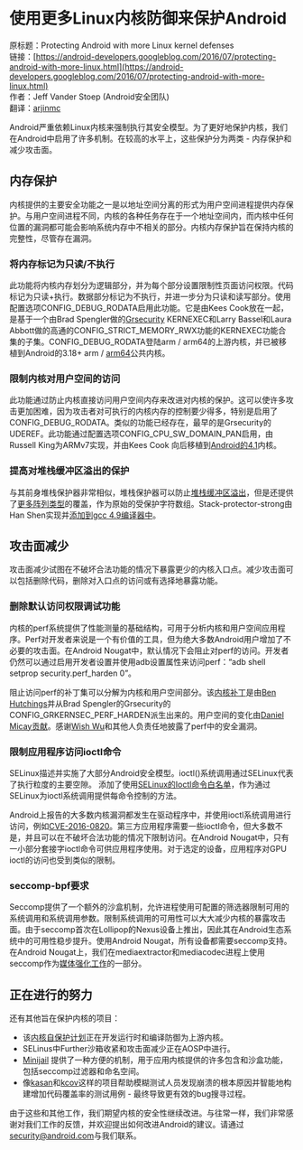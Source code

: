 # 使用更多Linux内核防御来保护Android

原标题：Protecting Android with more Linux kernel defenses  
链接：[https://android-developers.googleblog.com/2016/07/protecting-android-with-more-linux.html](https://android-developers.googleblog.com/2016/07/protecting-android-with-more-linux.html)  
作者：Jeff Vander Stoep (Android安全团队)  
翻译：[arjinmc](https://github.com/arjinmc)  

Android严重依赖Linux内核来强制执行其安全模型。为了更好地保护内核，我们在Android中启用了许多机制。在较高的水平上，这些保护分为两类 - 内存保护和减少攻击面。

## 内存保护

内核提供的主要安全功能之一是以地址空间分离的形式为用户空间进程提供内存保护。与用户空间进程不同，内核的各种任务存在于一个地址空间内，而内核中任何位置的漏洞都可能会影响系统内存中不相关的部分。内核内存保护旨在保持内核的完整性，尽管存在漏洞。

### 将内存标记为只读/不执行

此功能将内核内存划分为逻辑部分，并为每个部分设置限制性页面访问权限。代码标记为只读+执行。数据部分标记为不执行，并进一步分为只读和读写部分。使用配置选项CONFIG_DEBUG_RODATA启用此功能。它是由Kees Cook放在一起，是基于一个由Brad Spengler做的[Grsecurity](https://grsecurity.net/) KERNEXEC和Larry Bassel和Laura Abbott做的高通的CONFIG_STRICT_MEMORY_RWX功能的KERNEXEC功能合集的子集。CONFIG_DEBUG_RODATA登陆arm / arm64的上游内核，并已被移植到Android的3.18+ arm / [arm64](https://android-review.googlesource.com/#/c/174947/)公共内核。

### 限制内核对用户空间的访问

此功能通过防止内核直接访问用户空间内存来改进对内核的保护。这可以使许多攻击更加困难，因为攻击者对可执行的内核内存的控制要少得多，特别是启用了CONFIG_DEBUG_RODATA。类似的功能已经存在，最早的是Grsecurity的UDEREF。此功能通过配置选项CONFIG_CPU_SW_DOMAIN_PAN启用，由Russell King为ARMv7实现，并由Kees Cook 向后移植到[Android的4.1](https://android-review.googlesource.com/#/q/topic:sw_PAN)内核。

### 提高对堆栈缓冲区溢出的保护

与其前身堆栈保护器非常相似，堆栈保护器可以防止[堆栈缓冲区溢出](https://en.wikipedia.org/wiki/Stack_buffer_overflow)，但是还提供了[更多阵列类型](https://outflux.net/blog/archives/2014/01/27/fstack-protector-strong/)的覆盖，作为原始的受保护字符数组。Stack-protector-strong由Han Shen实现并[添加到gcc 4.9编译器中](https://gcc.gnu.org/ml/gcc-patches/2012-06/msg00974.html)。

## 攻击面减少

攻击面减少试图在不破坏合法功能的情况下暴露更少的内核入口点。减少攻击面可以包括删除代码，删除对入口点的访问或有选择地暴露功能。

### 删除默认访问权限调试功能

内核的perf系统提供了性能测量的基础结构，可用于分析内核和用户空间应用程序。Perf对开发者来说是一个有价值的工具，但为绝大多数Android用户增加了不必要的攻击面。在Android Nougat中，默认情况下会阻止对perf的访问。开发者仍然可以通过启用开发者设置并使用adb设置属性来访问perf：“adb shell setprop security.perf_harden 0”。

阻止访问perf的补丁集可以分解为内核和用户空间部分。该[内核补丁](https://android-review.googlesource.com/#/c/234573/)是由[Ben Hutchings](https://lkml.org/lkml/2016/1/11/587)并从Brad Spengler的Grsecurity的CONFIG_GRKERNSEC_PERF_HARDEN派生出来的。用户空间的变化由[Daniel Micay贡献](https://android-review.googlesource.com/#/q/topic:perf_harden)。感谢[Wish Wu](https://conference.hitb.org/hitbsecconf2016ams/sessions/perf-from-profiling-to-kernel-exploiting/)和其他人负责任地披露了perf中的安全漏洞。

### 限制应用程序访问ioctl命令

SELinux描述并实施了大部分Android安全模型。ioctl()系统调用通过SELinux代表了执行粒度的主要空隙。 添加了使用[SELinux的Ioctl命令白名单](http://kernsec.org/files/lss2015/vanderstoep.pdf)，作为通过SELinux为ioctl系统调用提供每命令控制的方法。

Android上报告的大多数内核漏洞都发生在驱动程序中，并使用ioctl系统调用进行访问，例如[CVE-2016-0820](https://source.android.com/security/bulletin/2016-03-01.html#elevation_of_privilege_vulnerability_in_mediatek_wi-fi_kernel_driver)。第三方应用程序需要一些ioctl命令，但大多数不是，并且可以在不破坏合法功能的情况下限制访问。在Android Nougat中，只有一小部分套接字ioctl命令可供应用程序使用。对于选定的设备，应用程序对GPU ioctl的访问也受到类似的限制。

### seccomp-bpf要求

Seccomp提供了一个额外的沙盒机制，允许进程使用可配置的筛选器限制可用的系统调用和系统调用参数。限制系统调用的可用性可以大大减少内核的暴露攻击面。由于seccomp首次在Lollipop的Nexus设备上推出，因此其在Android生态系统中的可用性稳步提升。使用Android Nougat，所有设备都需要seccomp支持。在Android Nougat上，我们在mediaextractor和mediacodec进程上使用seccomp作为[媒体强化工作](http://android-developers.blogspot.com/2016/05/hardening-media-stack.html)的一部分。

## 正在进行的努力

还有其他旨在保护内核的项目：

* 该[内核自保护计划](http://kernsec.org/wiki/index.php/Kernel_Self_Protection_Project)正在开发运行时和编译防御为上游内核。
* SELinus中Further沙箱收紧和攻击面减少正在AOSP中进行。
* [Minijail](https://www.chromium.org/chromium-os/developer-guide/chromium-os-sandboxing#h.l7ou90opzirq) 提供了一种方便的机制，用于应用内核提供的许多包含和沙盒功能，包括seccomp过滤器和命名空间。
* 像[kasan](https://www.kernel.org/doc/Documentation/kasan.txt)和[kcov](https://www.kernel.org/doc/Documentation/kcov.txt)这样的项目帮助模糊测试人员发现崩溃的根本原因并智能地构建增加代码覆盖率的测试用例 - 最终导致更有效的bug搜寻过程。

由于这些和其他工作，我们期望内核的安全性继续改进。与往常一样，我们非常感谢对我们工作的反馈，并欢迎提出如何改进Android的建议。请通过[security@android.com](security@android.com)与我们联系。